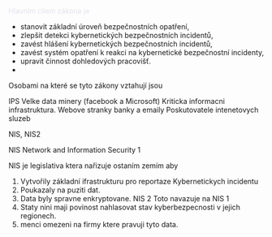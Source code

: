 <font color="#e5e0ec">Hlavním cílem zákona je</font>
- stanovit základní úroveň bezpečnostních opatření,
- zlepšit detekci kybernetických bezpečnostních incidentů,
- zavést hlášení kybernetických bezpečnostních incidentů,
- zavést systém opatření k reakci na kybernetické bezpečnostní incidenty,
- upravit činnost dohledových pracovišť.
- 
Osobami na které se tyto zákony vztahují jsou

IPS
Velke data minery (facebook a Microsoft)
Kriticka informacni infrastruktura.
Webove stranky banky a emaily
Poskutovatele intenetovych sluzeb

NIS, NIS2


NIS Network and Information Security 1

NIS je legislativa ktera nařizuje ostaním zemím aby
1) Vytvořily základní ifrastrukturu pro reportaze Kybernetickych incidentu
2) Poukazaly na puziti dat.
3) Data byly spravne enkryptovane.
NIS 2 
Toto navazuje na NIS 1 
1) Staty nini maji povinost nahlasovat stav kyberbezpecnosti v jejich regionech.
2) menci omezeni na firmy ktere pravuji tyto data.